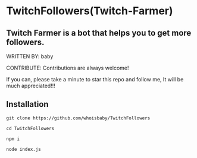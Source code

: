 # TwitchFollowers(Twitch-Farmer)
Twitch Farmer is a bot that helps you to get more followers.
----------------------

WRITTEN BY: baby

CONTRIBUTE: Contributions are always welcome!

 If you can, please take a minute to star this repo and follow me, It will be much appreciated!!!


Installation
-------------------
```
git clone https://github.com/whoisbaby/TwitchFollowers

cd TwitchFollowers

npm i

node index.js
